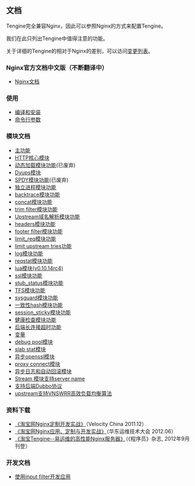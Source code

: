 ## 文档

Tengine完全兼容Nginx，因此可以参照Nginx的方式来配置Tengine。

我们在此只列出Tengine中值得注意的功能。 

关于详细的Tengine的相对于Nginx的差别，可以访问[变更列表](changelog_cn.html)。

### Nginx官方文档中文版（不断翻译中）

*   [Nginx文档](nginx_docs/cn/)

### 使用

*   [编译和安装](document_cn/install_cn.html)
*   [命令行参数](document_cn/commandline_cn.html)

### 模块文档

*   [主功能](document_cn/core_cn.html)
*   [HTTP核心模块](document_cn/http_core_cn.html)
*   [动态加载模块功能](document_cn/dso_cn.html)(已废弃)
*   [Dyups模块](document_cn/http_dyups_cn.html)
*   [SPDY模块功能](document_cn/ngx_http_spdy_module_cn.html)(已废弃)
*   [独立进程模块功能](document_cn/proc_cn.html)
*   [backtrace模块功能](document_cn/http_backtrace_cn.html)
*   [concat模块功能](document_cn/http_concat_cn.html)
*   [trim filter模块功能](document_cn/http_trim_filter_cn.html)
*   [Upstream域名解析模块功能](document_cn/http_upstream_dynamic_cn.html)
*   [headers模块功能](document_cn/http_headers_cn.html)
*   [footer filter模块功能](document_cn/http_footer_filter_cn.html)
*   [limit_req模块功能](document_cn/http_limit_req_cn.html)
*   [limit upstream tries功能](document_cn/ngx_limit_upstream_tries_cn.html)
*   [log模块功能](document_cn/http_log_cn.html)
*   [reqstat模块功能](document_cn/http_reqstat_cn.html)
*   [lua模块(v0.10.14rc4)](https://github.com/chaoslawful/lua-nginx-module/blob/master/README.markdown)
*   [ssl模块功能](document_cn/http_ssl_cn.html)
*   [stub_status模块功能](document_cn/http_stub_status_cn.html)
*   [TFS模块功能](https://github.com/alibaba/nginx-tfs/blob/master/ReadMe.markdown)
*   [sysguard模块功能](document_cn/http_sysguard_cn.html)
*   [一致性hash模块功能](document_cn/http_upstream_consistent_hash_cn.html)
*   [session_sticky模块功能](document_cn/http_upstream_session_sticky_cn.html)
*   [健康检查模块功能](document_cn/http_upstream_check_cn.html)
*   [后端长连接超时功能](document_cn/http_upstream_keepalive_timeout_cn.html)
*   [变量](document_cn/variables_cn.html)
*   [debug pool模块](document_cn/ngx_debug_pool_cn.html)
*   [slab stat模块](document_cn/ngx_slab_stat_cn.html)
*   [异步openssl模块](document_cn/ngx_http_ssl_asynchronous_mode_cn.html)
*   [proxy connect模块](document_cn/proxy_connect_cn.html)
*   [异步日志和自动回滚模块](document_cn/ngx_log_pipe_cn.html)
*   [Stream 模块支持server name](document_cn/stream_sni_cn.html)
*   [支持后端Dubbo协议](document_cn/ngx_http_dubbo_module_cn.html)
*   [upstream支持VNSWRR高效负载均衡算法](document_cn/ngx_http_upstream_vnswrr_module_cn.html)

### 资料下载

*   [《淘宝网Nginx定制开发实战》](download/nginx@taobao.pdf)（Velocity China 2011.12）</a>
*   [《淘宝网Nginx应用、定制与开发实战》](download/taobao_nginx_2012_06.pdf)（华东运维技术大会 2012.06）</a>
*   [《淘宝Tengine--易运维的高性能Nginx服务器》](download/programmer-201209-Tengine.pdf)（《程序员》杂志, 2012年9月刊登）</a>

### 开发文档

*   [使用input filter开发应用](http://blog.zhuzhaoyuan.com/2012/01/a-mechanism-to-help-write-web-application-firewalls-for-nginx/)
